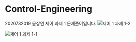 # Control-Engineering
2020732019 윤상연 제어 과제 1 문제풀이입니다.
![제어 1 과제 1-2](https://github.com/user-attachments/assets/d6298a9a-16dc-4259-af0b-f32e9e731def)

![제어 1 과제 1-1](https://github.com/user-attachments/assets/003e9cbf-6bc6-4d20-9335-cdd0e282d298)
